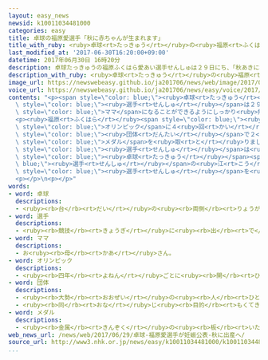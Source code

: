 ```yaml
---
layout: easy_news
newsid: k10011034481000
categories: easy
title: 卓球の福原愛選手「秋に赤ちゃんが生まれます」
title_with_ruby: <ruby>卓球<rt>たっきゅう</rt></ruby>の<ruby>福原<rt>ふくはら</rt></ruby><ruby>愛<rt>あい</rt></ruby><ruby>選手<rt>せんしゅ</rt></ruby>「<ruby>秋<rt>あき</rt></ruby>に<ruby>赤<rt>あか</rt></ruby>ちゃんが<ruby>生<rt>う</rt></ruby>まれます」
last_modified_at: '2017-06-30T16:20:00+09:00'
datetime: 2017年06月30日 16時20分
description: 卓球たっきゅうの福原ふくはら愛あい選手せんしゅは２９日にち、「秋あきに私わたしたちの赤あかちゃんが生うまれます。
description_with_ruby: <ruby>卓球<rt>たっきゅう</rt></ruby>の<ruby>福原<rt>ふくはら</rt></ruby><ruby>愛<rt>あい</rt></ruby><ruby>選手<rt>せんしゅ</rt></ruby>は２９<ruby>日<rt>にち</rt></ruby>、「<ruby>秋<rt>あき</rt></ruby>に<ruby>私<rt>わたし</rt></ruby>たちの<ruby>赤<rt>あか</rt></ruby>ちゃんが<ruby>生<rt>う</rt></ruby>まれます。
image_url: https://newswebeasy.github.io/ja201706/news/web/image/2017/06/30/k10011034481000.jpg
voice_url: https://newswebeasy.github.io/ja201706/news/easy/voice/2017/06/30/k10011034481000.mp3
contents: "<p><span style=\"color: blue;\"><ruby>卓球<rt>たっきゅう</rt></ruby></span>の<ruby>福原<rt>ふくはら</rt></ruby><ruby>愛<rt>あい</rt></ruby><span\
  \ style=\"color: blue;\"><ruby>選手<rt>せんしゅ</rt></ruby></span>は２９<ruby>日<rt>にち</rt></ruby>、「<ruby>秋<rt>あき</rt></ruby>に<ruby>私<rt>わたし</rt></ruby>たちの<ruby>赤<rt>あか</rt></ruby>ちゃんが<ruby>生<rt>う</rt></ruby>まれます。とてもうれしく<ruby>思<rt>おも</rt></ruby>っています。<ruby>夫<rt>おっと</rt></ruby>はいいパパになると<ruby>思<rt>おも</rt></ruby>います。<ruby>私<rt>わたし</rt></ruby>もいい<span\
  \ style=\"color: blue;\">ママ</span>になることができるようにしっかり<ruby>勉強<rt>べんきょう</rt></ruby>して、<ruby>準備<rt>じゅんび</rt></ruby>したいです」とインターネットに<ruby>書<rt>か</rt></ruby>きました。</p>\n\
  <p><ruby>福原<rt>ふくはら</rt></ruby><span style=\"color: blue;\"><ruby>選手<rt>せんしゅ</rt></ruby></span>は<span\
  \ style=\"color: blue;\">オリンピック</span>に４<ruby>回<rt>かい</rt></ruby><ruby>出<rt>で</rt></ruby>て、<span\
  \ style=\"color: blue;\"><ruby>団体<rt>だんたい</rt></ruby></span>で２<ruby>回<rt>かい</rt></ruby><span\
  \ style=\"color: blue;\">メダル</span>を<ruby>取<rt>と</rt></ruby>りました。<ruby>福原<rt>ふくはら</rt></ruby><span\
  \ style=\"color: blue;\"><ruby>選手<rt>せんしゅ</rt></ruby></span>は<ruby>去年<rt>きょねん</rt></ruby>、<ruby>台湾<rt>たいわん</rt></ruby>の<span\
  \ style=\"color: blue;\"><ruby>卓球<rt>たっきゅう</rt></ruby></span><span style=\"color:\
  \ blue;\"><ruby>選手<rt>せんしゅ</rt></ruby></span>の<ruby>江<rt>こう</rt></ruby><ruby>宏傑<rt>こうけつ</rt></ruby>さんと<ruby>結婚<rt>けっこん</rt></ruby>したとき、これからも<span\
  \ style=\"color: blue;\"><ruby>選手<rt>せんしゅ</rt></ruby></span>を<ruby>続<rt>つづ</rt></ruby>けると<ruby>言<rt>い</rt></ruby>っていました。</p>\n\
  <p></p>\n<p></p>"
words:
- word: 卓球
  descriptions:
  - <ruby><rb>台</rb><rt>だい</rt></ruby>の<ruby><rb>両側</rb><rt>りょうがわ</rt></ruby>からラケットで<ruby><rb>球</rb><rt>たま</rt></ruby>を<ruby><rb>打</rb><rt>う</rt></ruby>ち<ruby><rb>合</rb><rt>あ</rt></ruby>う<ruby><rb>競技</rb><rt>きょうぎ</rt></ruby>。ピンポン。
- word: 選手
  descriptions:
  - <ruby><rb>競技</rb><rt>きょうぎ</rt></ruby>に<ruby><rb>出</rb><rt>で</rt></ruby>るために<ruby><rb>選</rb><rt>えら</rt></ruby>ばれた<ruby><rb>人</rb><rt>ひと</rt></ruby>。
- word: ママ
  descriptions:
  - お<ruby><rb>母</rb><rt>かあ</rt></ruby>さん。
- word: オリンピック
  descriptions:
  - <ruby><rb>四年</rb><rt>よねん</rt></ruby>ごとに<ruby><rb>開</rb><rt>ひら</rt></ruby>かれ、<ruby><rb>世界</rb><rt>せかい</rt></ruby>じゅうの<ruby><rb>国々</rb><rt>くにぐに</rt></ruby>から<ruby><rb>選手</rb><rt>せんしゅ</rt></ruby>が<ruby><rb>参加</rb><rt>さんか</rt></ruby>する<ruby><rb>競技大会</rb><rt>きょうぎたいかい</rt></ruby>。<ruby><rb>古代</rb><rt>こだい</rt></ruby>ギリシャのオリンピアで<ruby><rb>開</rb><rt>ひら</rt></ruby>かれた<ruby><rb>古代</rb><rt>こだい</rt></ruby>オリンピックにならって、フランスのクーベルタンの<ruby><rb>力</rb><rt>ちから</rt></ruby>で、１８９６<ruby><rb>年</rb><rt>ねん</rt></ruby>にギリシャのアテネで<ruby><rb>開</rb><rt>ひら</rt></ruby>かれたのが、<ruby><rb>近代</rb><rt>きんだい</rt></ruby>オリンピックの<ruby><rb>始</rb><rt>はじ</rt></ruby>まり。<ruby><rb>五輪</rb><rt>ごりん</rt></ruby>。
- word: 団体
  descriptions:
  - <ruby><rb>大勢</rb><rt>おおぜい</rt></ruby>の<ruby><rb>人</rb><rt>ひと</rt></ruby>の<ruby><rb>集</rb><rt>あつ</rt></ruby>まり。
  - <ruby><rb>同</rb><rt>おな</rt></ruby>じ<ruby><rb>目的</rb><rt>もくてき</rt></ruby>を<ruby><rb>持</rb><rt>も</rt></ruby>った<ruby><rb>人々</rb><rt>ひとびと</rt></ruby>の<ruby><rb>集</rb><rt>あつ</rt></ruby>まり。
- word: メダル
  descriptions:
  - <ruby><rb>金属</rb><rt>きんぞく</rt></ruby>の<ruby><rb>板</rb><rt>いた</rt></ruby>に、<ruby><rb>絵</rb><rt>え</rt></ruby>や<ruby><rb>文字</rb><rt>もじ</rt></ruby>などをうきぼりにしたもの。<ruby><rb>記念品</rb><rt>きねんひん</rt></ruby>や<ruby><rb>賞品</rb><rt>しょうひん</rt></ruby>などにする。
web_news_url: /news/web/2017/06/29/卓球-福原愛選手が妊娠公表-秋に出産へ/
source_url: http://www3.nhk.or.jp/news/easy/k10011034481000/k10011034481000.html
...
```

